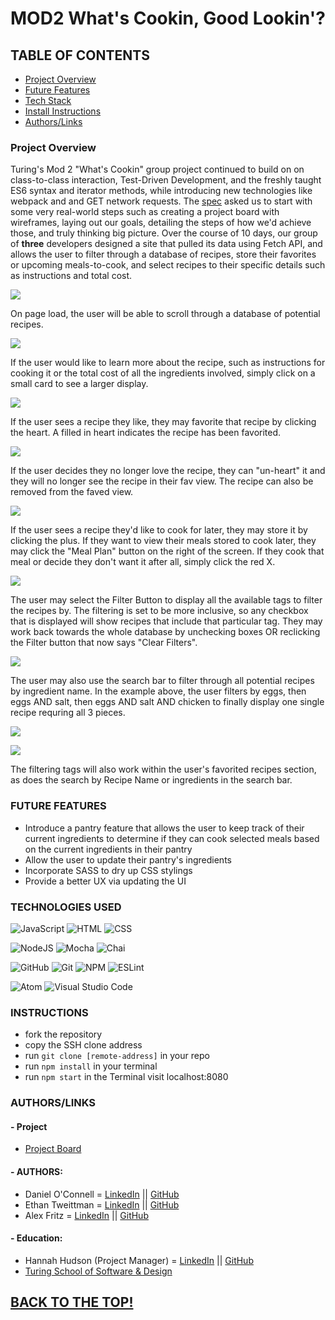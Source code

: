 # MOD2 What's Cookin, Good Lookin'?

## TABLE OF CONTENTS
- [Project Overview](#project-overview)
- [Future Features](#future-features)
- [Tech Stack](#technologies-used)
- [Install Instructions](#instructions)
- [Authors/Links](#authorslinks)

### Project Overview

Turing's Mod 2 "What's Cookin" group project continued to build on on class-to-class interaction, Test-Driven Development, and the freshly taught ES6 syntax and iterator methods, while introducing new technologies like webpack and and GET network requests. The [spec](https://frontend.turing.edu/projects/whats-cookin-part-one.html) asked us to start with some very real-world steps such as creating a project board with wireframes, laying out our goals, detailing the steps of how we'd achieve those, and truly thinking big picture. Over the course of 10 days, our group of **three** developers designed a site that pulled its data using Fetch API, and allows the user to filter through a database of recipes, store their favorites or upcoming meals-to-cook, and select recipes to their specific details such as instructions and total cost. 

![](https://media.giphy.com/media/TxJL6ay7GAHKnXIsH3/giphy.gif)

On page load, the user will be able to scroll through a database of potential recipes.

![](https://media.giphy.com/media/3fdireDamtCOX3JYnj/giphy.gif)

If the user would like to learn more about the recipe, such as instructions for cooking it or the total cost of all the ingredients involved, simply click on a small card to see a larger display.

![](https://media.giphy.com/media/YrUU1bToSi4Y3TszV0/giphy.gif)

If the user sees a recipe they like, they may favorite that recipe by clicking the heart. A filled in heart indicates the recipe has been favorited.

![](https://media.giphy.com/media/fSaNaY81D0g2DgcVMW/giphy.gif)

If the user decides they no longer love the recipe, they can "un-heart" it and they will no longer see the recipe in their fav view. The recipe can also be removed from the faved view.

![](https://media.giphy.com/media/FlSlD76305vOiqkqke/giphy.gif)

If the user sees a recipe they'd like to cook for later, they may store it by clicking the plus. If they want to view their meals stored to cook later, they may click the "Meal Plan" button on the right of the screen. If they cook that meal or decide they don't want it after all, simply click the red X. 

![](https://media.giphy.com/media/2aOSXQvdaIgYELOihI/giphy.gif)

The user may select the Filter Button to display all the available tags to filter the recipes by. The filtering is set to be more inclusive, so any checkbox that is displayed will show recipes that include that particular tag. They may work back towards the whole database by unchecking boxes OR reclicking the Filter button that now says "Clear Filters".

![](https://media.giphy.com/media/qsnVxH7cCAi7o13rHP/giphy.gif)

The user may also use the search bar to filter through all potential recipes by ingredient name. In the example above, the user filters by eggs, then eggs AND salt, then eggs AND salt AND chicken to finally display one single recipe requring all 3 pieces.

![](https://media.giphy.com/media/8sXVYIRjJjxdigxjQm/giphy.gif)

![](https://media.giphy.com/media/IPeYrEPRmqKO9S3tEA/giphy.gif)

The filtering tags will also work within the user's favorited recipes section, as does the search by Recipe Name or ingredients in the search bar.


### FUTURE FEATURES
- Introduce a pantry feature that allows the user to keep track of their current ingredients to determine if they can cook selected meals based on the current ingredients in their pantry
- Allow the user to update their pantry's ingredients
- Incorporate SASS to dry up CSS stylings
- Provide a better UX via updating the UI

### TECHNOLOGIES USED 
![JavaScript](https://img.shields.io/badge/JavaScript-F7DF1E?style=for-the-badge&logo=javascript&logoColor=black)
![HTML](https://img.shields.io/badge/HTML5-E34F26?style=for-the-badge&logo=html5&logoColor=white)
![CSS](https://img.shields.io/badge/CSS3-1572B6?style=for-the-badge&logo=css3&logoColor=white)

![NodeJS](https://img.shields.io/badge/node.js-6DA55F?style=for-the-badge&logo=node.js&logoColor=white)
![Mocha](https://img.shields.io/badge/Mocha-8D6748?style=for-the-badge&logo=Mocha&logoColor=white)
![Chai](https://img.shields.io/badge/chai-A30701?style=for-the-badge&logo=chai&logoColor=white)

![GitHub](https://img.shields.io/badge/github-%23121011.svg?style=for-the-badge&logo=github&logoColor=white)
![Git](https://img.shields.io/badge/git-%23F05033.svg?style=for-the-badge&logo=git&logoColor=white)
![NPM](https://img.shields.io/badge/NPM-%23000000.svg?style=for-the-badge&logo=npm&logoColor=white)
![ESLint](https://img.shields.io/badge/ESLint-4B3263?style=for-the-badge&logo=eslint&logoColor=white)

![Atom](https://img.shields.io/badge/Atom-%2366595C.svg?style=for-the-badge&logo=atom&logoColor=white)
![Visual Studio Code](https://img.shields.io/badge/Visual%20Studio%20Code-0078d7.svg?style=for-the-badge&logo=visual-studio-code&logoColor=white)

### INSTRUCTIONS
- fork the repository
- copy the SSH clone address
- run ```git clone [remote-address]``` in your repo
- run ```npm install``` in your terminal
- run ```npm start``` in the Terminal visit localhost:8080

### AUTHORS/LINKS
#### - Project
   - [Project Board]()
#### - AUTHORS:
   - Daniel O'Connell = [LinkedIn](https://www.linkedin.com/in/daniel-o-connell-a66371224/) || [GitHub](https://github.com/Daniel-OC)
   - Ethan Tweittman = [LinkedIn](https://www.linkedin.com/in/ethantweitmann/) || [GitHub](https://github.com/ectweitmann)
   - Alex Fritz = [LinkedIn](https://www.linkedin.com/in/alexmfritz/) || [GitHub](https://github.com/alexmfritz)
#### - Education:
   - Hannah Hudson (Project Manager) = [LinkedIn](https://www.linkedin.com/in/hannahchudson/) || [GitHub](https://github.com/hannahhch)
   - [Turing School of Software & Design](https://turing.edu/)


## [BACK TO THE TOP!](#-MOD2-What's-Cookin,-Good-Lookin'?)

